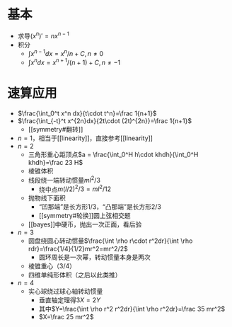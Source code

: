 # 基本
- 求导$(x^n)'=nx^{n-1}$
- 积分
  - $\int x^{n-1}dx = x^n/n+C, n\ne 0$
  - $\int x^n dx = x^{n+1}/(n+1)+C,n\ne -1$
# 速算应用
- $\frac{\int_0^t x^n dx}{t\cdot t^n}=\frac 1{n+1}$
- $\frac{\int_{-t}^t x^{2n}dx}{2t\cdot (2t)^{2n}}=\frac 1{n+1}$
  - [[symmetry#翻转]]
- $n=1$，相当于[[linearity]]，直接参考[[linearity]]
- $n=2$
  - 三角形重心距顶点$a = \frac{\int_0^H h\cdot khdh}{\int_0^H khdh}=\frac 23 H$
  - 棱锥体积
  - 线段绕一端转动惯量$ml^2/3$
    - 绕中点$m(l/2)^2/3 =ml^2/12$
  - 抛物线下面积
    - “凹那端”是长方形1/3，“凸那端”是长方形2/3
    - [[symmetry#轮换]]圆上弦相交题
  - [[bayes]]中硬币，抛出一次正面，看后验
- $n=3$
  - 圆盘绕圆心转动惯量$\frac{\int \rho r\cdot r^2dr}{\int \rho rdr}=\frac{1/4}{1/2}mr^2=mr^2/2$
    - 圆环周长是一次幂，转动惯量本身是两次
  - 棱锥重心（3/4）
  - 四维单纯形体积（之后以此类推）
- $n=4$
  - 实心球绕过球心轴转动惯量
    - 垂直轴定理得$3X=2Y$
    - 其中$Y=\frac{\int \rho r^2 r^2dr}{\int \rho r^2dr}=\frac 35 mr^2$
    - $X=\frac 25 mr^2$